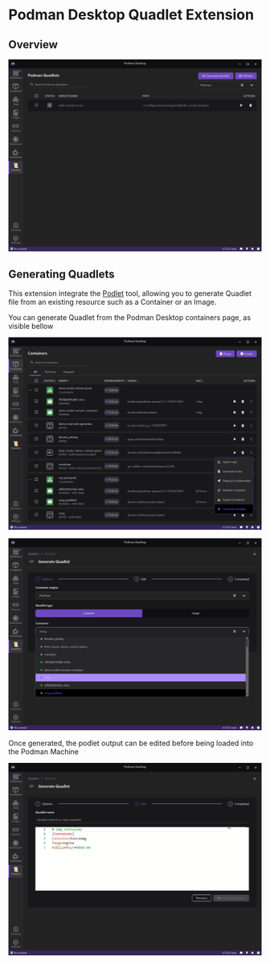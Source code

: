 # Podman Desktop Quadlet Extension

## Overview

![quadlet-list.png](images/quadlet-list.png)

## Generating Quadlets

This extension integrate the [Podlet](https://github.com/containers/podlet) tool, allowing you to generate Quadlet file from 
an existing resource such as a Container or an Image.

You can generate Quadlet from the Podman Desktop containers page, as visible bellow

![generate-from-containers-list.png](images/generate-from-containers-list.png)

![quadlet-generate-container.png](images/quadlet-generate-container.png)

Once generated, the podlet output can be edited before being loaded into the Podman Machine

![edit-podlet-output.png](images/edit-podlet-output.png)